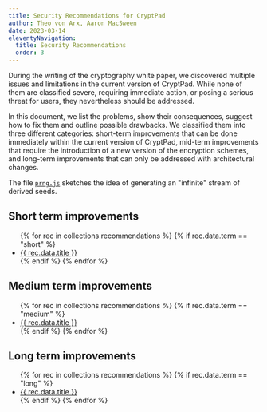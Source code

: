 ```yaml
---
title: Security Recommendations for CryptPad
author: Theo von Arx, Aaron MacSween
date: 2023-03-14
eleventyNavigation:
  title: Security Recommendations
  order: 3
---
```


During the writing of the cryptography white paper, we discovered multiple
issues and limitations in the current version of CryptPad. While none of them
are classified severe, requiring immediate action, or posing a serious threat
for users, they nevertheless should be addressed.

In this document, we list the problems, show their consequences, suggest how to
fix them and outline possible drawbacks. We classified them into three different
categories: short-term improvements that can be done immediately within the
current version of CryptPad, mid-term improvements that require the introduction
of a new version of the encryption schemes, and long-term improvements that can
only be addressed with architectural changes.

<!-- XXX make it a link to the github repository (`prng.js`)  -->
The file [`prng.js`](prng.js) sketches the idea of generating an "infinite"
stream of derived seeds.


<!-- XXX there is probably a better way of doing the iterations below -->
## Short term improvements

<ul>
{% for rec in collections.recommendations %}
    {% if rec.data.term == "short" %}
        <li><a href="{{ rec.url }}">{{ rec.data.title }}</a></li>       
    {% endif %}
{% endfor %}
</ul>

## Medium term improvements

<ul>
{% for rec in collections.recommendations %}
    {% if rec.data.term == "medium" %}
        <li><a href="{{ rec.url }}">{{ rec.data.title }}</a></li>       
    {% endif %}
{% endfor %}
</ul>

## Long term improvements

<ul>
{% for rec in collections.recommendations %}
    {% if rec.data.term == "long" %}
        <li><a href="{{ rec.url }}">{{ rec.data.title }}</a> </li>      
    {% endif %}
{% endfor %}
</ul>
